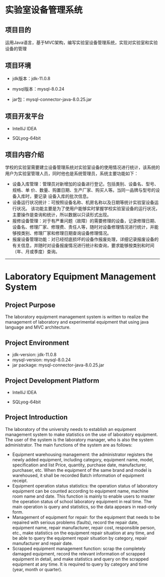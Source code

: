 # 实验室设备管理系统

## 项目目的

运用Java语言，基于MVC架构，编写实验室设备管理系统，实现对实验室和实验设备的管理

## 项目环境

- jdk版本：jdk-11.0.8

- mysql版本：mysql-8.0.24

- jar包：mysql-connector-java-8.0.25.jar

## 项目开发平台

- IntelliJ IDEA

- SQLyog-64bit

## 项目内容介绍

​     学校的实验室需要建立设备管理系统对实验室设备的使用情况进行统计，该系统的用户为实验室管理人员，同时他也是系统管理员，系统主要功能如下：

- 设备入库管理：管理员对新增加的设备进行登记，包括类别、设备名、型号、规格、单
  价、数量、购置日期、生产厂家、购买人等。当同一品牌与型号的设备入库时，要记录
  设备入库的批次信息。
- 设备运行状况统计：可按照设备名称、机房名称以及日期等统计实验室设备运行状况。
  该功能主要是为了使用户能够实时掌握学校实验室设备的运行状况，主要操作是查询和统计，所以数据以只读形式出现。
- 报修设备管理：对于有严重问题（故障）的需要修理的设备，记录修理日期、设备名、修理厂家、修理费、责任人等，随时对设备修理情况进行统计，并能够按类别、修理厂家和修理日期查询设备修理情况。
- 报废设备管理功能：对已经彻底损坏的设备作报废处理，详细记录报废设备的有关信息，并随时对设备报废情况进行统计和查询，要求能够按类别和时间（年、月或季度）查询。

---

# Laboratory Equipment Management System

##  Project Purpose

The laboratory equipment management system is written to realize the management of laboratory and experimental equipment that using java language and MVC architecture.

##  Project Environment

- jdk-version:  jdk-11.0.8
- mysql-version:  mysql-8.0.24
- jar package:  mysql-connector-java-8.0.25.jar

## Project Development Platform

- IntelliJ IDEA

- SQLyog-64bit

## Project  Introduction

The laboratory of the university needs to establish an equipment management system to make statistics on the use of laboratory equipment. The user of the system is the laboratory manager, who is also the system administrator. The main functions of the system are as follows:

- Equipment warehousing management: the administrator registers the newly added equipment, including category, equipment name, model, specification and list
  Price, quantity, purchase date, manufacturer, purchaser, etc. When the equipment of the same brand and model is warehoused, it shall be recorded
  Batch information of equipment receipt.
- Equipment operation status statistics: the operation status of laboratory equipment can be counted according to equipment name, machine room name and date.
  This function is mainly to enable users to master the operation status of school laboratory equipment in real time. The main operation is query and statistics, so the data appears in read-only form.
- Management of equipment for repair: for the equipment that needs to be repaired with serious problems (faults), record the repair date, equipment name, repair manufacturer, repair cost, responsible person, etc., make statistics on the equipment repair situation at any time, and be able to query the equipment repair situation by category, repair manufacturer and repair date.
- Scrapped equipment management function: scrap the completely damaged equipment, record the relevant information of scrapped equipment in detail, and make statistics and query on the scrapped equipment at any time. It is required to query by category and time (year, month or quarter).





